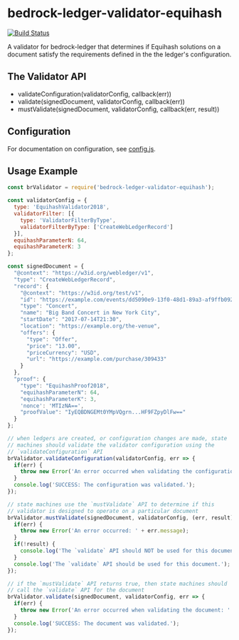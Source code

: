 # bedrock-ledger-validator-equihash

[![Build Status](https://ci.digitalbazaar.com/buildStatus/icon?job=bedrock-ledger-validator-equihash)](https://ci.digitalbazaar.com/job/bedrock-ledger-validator-equihash)

A validator for bedrock-ledger that determines if Equihash solutions
on a document satisfy the requirements defined in the the
ledger's configuration.

## The Validator API
- validateConfiguration(validatorConfig, callback(err))
- validate(signedDocument, validatorConfig, callback(err))
- mustValidate(signedDocument, validatorConfig, callback(err, result))

## Configuration
For documentation on configuration, see [config.js](./lib/config.js).

## Usage Example
```javascript
const brValidator = require('bedrock-ledger-validator-equihash');

const validatorConfig = {
  type: 'EquihashValidator2018',
  validatorFilter: [{
    type: 'ValidatorFilterByType',
    validatorFilterByType: ['CreateWebLedgerRecord']
  }],
  equihashParameterN: 64,
  equihashParameterK: 3
};

const signedDocument = {
  "@context": "https://w3id.org/webledger/v1",
  "type": "CreateWebLedgerRecord",
  "record": {
    "@context": "https://w3id.org/test/v1",
    "id": "https://example.com/events/dd5090e9-13f0-48d1-89a3-af9ffb092fcf",
    "type": "Concert",
    "name": "Big Band Concert in New York City",
    "startDate": "2017-07-14T21:30",
    "location": "https://example.org/the-venue",
    "offers": {
      "type": "Offer",
      "price": "13.00",
      "priceCurrency": "USD",
      "url": "https://example.com/purchase/309433"
    }
  },
  "proof": {
    "type": "EquihashProof2018",
    "equihashParameterN": 64,
    "equihashParameterK": 3,
    'nonce': 'MTIzNA==',
    "proofValue": "IyEQBDNGEMt0YMpVQgrn...HF9FZpyDlFw=="
  }
};

// when ledgers are created, or configuration changes are made, state
// machines should validate the validator configuration using the
// `validateConfiguration` API
brValidator.validateConfiguration(validatorConfig, err => {
  if(err) {
    throw new Error('An error occurred when validating the configuration: ' + err.message);
  }
  console.log('SUCCESS: The configuration was validated.');
});

// state machines use the `mustValidate` API to determine if this
// validator is designed to operate on a particular document
brValidator.mustValidate(signedDocument, validatorConfig, (err, result) => {
  if(err) {
    throw new Error('An error occurred: ' + err.message);
  }
  if(!result) {
    console.log('The `validate` API should NOT be used for this document.');
  }
  console.log('The `validate` API should be used for this document.');
});

// if the `mustValidate` API returns true, then state machines should
// call the `validate` API for the document
brValidator.validate(signedDocument, validatorConfig, err => {
  if(err) {
    throw new Error('An error occurred when validating the document: ' + err.message);
  }
  console.log('SUCCESS: The document was validated.');
});
```
